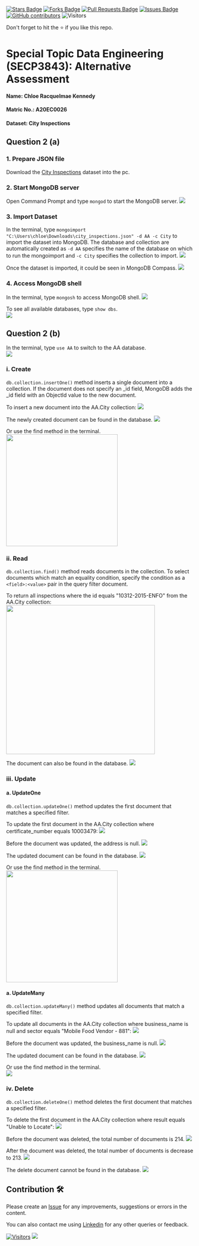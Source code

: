 <a href="https://github.com/drshahizan/SECP3843/stargazers"><img src="https://img.shields.io/github/stars/drshahizan/SECP3843" alt="Stars Badge"/></a>
<a href="https://github.com/drshahizan/SECP3843/network/members"><img src="https://img.shields.io/github/forks/drshahizan/SECP3843" alt="Forks Badge"/></a>
<a href="https://github.com/drshahizan/SECP3843/pulls"><img src="https://img.shields.io/github/issues-pr/drshahizan/SECP3843" alt="Pull Requests Badge"/></a>
<a href="https://github.com/drshahizan/SECP3843/issues"><img src="https://img.shields.io/github/issues/drshahizan/SECP3843" alt="Issues Badge"/></a>
<a href="https://github.com/drshahizan/SECP3843/graphs/contributors"><img alt="GitHub contributors" src="https://img.shields.io/github/contributors/drshahizan/SECP3843?color=2b9348"></a>
![Visitors](https://api.visitorbadge.io/api/visitors?path=https%3A%2F%2Fgithub.com%2Fdrshahizan%2FSECP3843&labelColor=%23d9e3f0&countColor=%23697689&style=flat)

Don't forget to hit the :star: if you like this repo.

# Special Topic Data Engineering (SECP3843): Alternative Assessment

#### Name: Chloe Racquelmae Kennedy
#### Matric No.: A20EC0026
#### Dataset: City Inspections	

## Question 2 (a)
### 1. Prepare JSON file 
Download the [City Inspections](https://github.com/drshahizan/dataset/tree/main/mongodb/08-city_inspections) dataset into the pc. 

### 2. Start MongoDB server
Open Command Prompt and type `mongod` to start the MongoDB server.
<img  src="./files/images/start_server.jpg"></img>

### 3. Import Dataset
In the terminal, type `mongoimport "C:\Users\chloe\Downloads\city_inspections.json" -d AA -c City` to import the dataset into MongoDB. The database and collection are automatically created as `-d AA` specifies the name of the database on which to run the mongoimport and `-c City` specifies the collection to import.
<img  src="./files/images/import.jpg"></img>

Once the dataset is imported, it could be seen in MongoDB Compass.
<img  src="./files/images/database.jpg"></img>

### 4. Access MongoDB shell
In the terminal, type `mongosh` to access MongoDB shell.
<img  src="./files/images/mongosh.jpg"></img>

To see all available databases, type `show dbs`.<br>
<img  src="./files/images/show_dbs.jpg"></img>

## Question 2 (b)
In the terminal, type `use AA` to switch to the AA database.<br>
<img  src="./files/images/use_AA.jpg"></img>

### i. Create
`db.collection.insertOne()` method inserts a single document into a collection. If the document does not specify an _id field, MongoDB adds the _id field with an ObjectId value to the new document. 

To insert a new document into the AA.City collection:
<img  src="./files/images/create.jpg"></img>

The newly created document can be found in the database.
<img  src="./files/images/create2.jpg"></img>

Or use the find method in the terminal.<br>
<img  height="300px" src="./files/images/create3.jpg"></img>

### ii. Read
`db.collection.find()` method reads documents in the collection. To select documents which match an equality condition, specify the condition as a `<field>:<value>` pair in the query filter document.

To return all inspections where the id equals "10312-2015-ENFO" from the AA.City collection:
<img  height="400px" src="./files/images/find.jpg"></img>

The document can also be found in the database.
<img  src="./files/images/find2.jpg"></img>

### iii. Update 
#### a. UpdateOne
`db.collection.updateOne()` method updates the first document that matches a specified filter.

To update the first document in the AA.City collection where certificate_number equals 10003479:
<img  src="./files/images/update.jpg"></img>

Before the document was updated, the address is null.
<img  src="./files/images/update1.jpg"></img>

The updated document can be found in the database.
<img  src="./files/images/update2.jpg"></img>

Or use the find method in the terminal.<br>
<img  height="300px" src="./files/images/update3.jpg"></img>

#### a. UpdateMany
`db.collection.updateMany()` method updates all documents that match a specified filter.

To update all documents in the AA.City collection where business_name is null and sector equals "Mobile Food Vendor - 881":
<img  src="./files/images/update_m.jpg"></img>

Before the document was updated, the business_name is null.
<img  src="./files/images/update4.jpg"></img>

The updated document can be found in the database.
<img  src="./files/images/update5.jpg"></img>

Or use the find method in the terminal.<br>
<img  src="./files/images/update6.jpg"></img>

### iv. Delete
`db.collection.deleteOne()` method deletes the first document that matches a specified filter.

To delete the first document in the AA.City collection where result equals "Unable to Locate":
<img  src="./files/images/delete.jpg"></img>

Before the document was deleted, the total number of documents is 214.
<img  src="./files/images/delete1.jpg"></img>

After the document was deleted, the total number of documents is decrease to 213.
<img  src="./files/images/delete2.jpg"></img>

The delete document cannot be found in the database.
<img  src="./files/images/delete3.jpg"></img>

## Contribution 🛠️
Please create an [Issue](https://github.com/drshahizan/special-topic-data-engineering/issues) for any improvements, suggestions or errors in the content.

You can also contact me using [Linkedin](https://www.linkedin.com/in/drshahizan/) for any other queries or feedback.

[![Visitors](https://api.visitorbadge.io/api/visitors?path=https%3A%2F%2Fgithub.com%2Fdrshahizan&labelColor=%23697689&countColor=%23555555&style=plastic)](https://visitorbadge.io/status?path=https%3A%2F%2Fgithub.com%2Fdrshahizan)
![](https://hit.yhype.me/github/profile?user_id=81284918)
